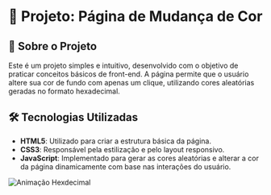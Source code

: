 # 🎨 Projeto: Página de Mudança de Cor

## 🌟 Sobre o Projeto
Este é um projeto simples e intuitivo, desenvolvido com o objetivo de praticar conceitos básicos de front-end. A página permite que o usuário altere sua cor de fundo com apenas um clique, utilizando cores aleatórias geradas no formato hexadecimal.

## 🛠️ Tecnologias Utilizadas
- **HTML5**: Utilizado para criar a estrutura básica da página.
- **CSS3**: Responsável pela estilização e pelo layout responsivo.
- **JavaScript**: Implementado para gerar as cores aleatórias e alterar a cor da página dinamicamente com base nas interações do usuário.



![Animação Hexdecimal](https://github.com/user-attachments/assets/13782c5f-165d-45de-8166-e5b5b7be0657)
